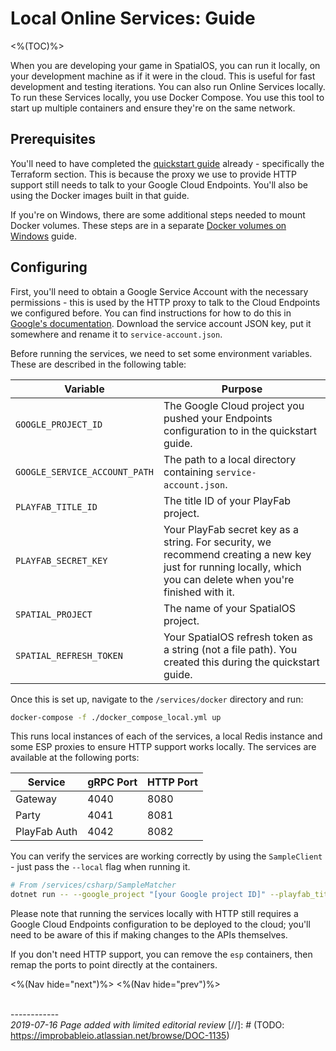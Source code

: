 # Local Online Services: Guide
<%(TOC)%>

When you are developing your game in SpatialOS, you can run it locally, on your development machine as if it were in the cloud. This is useful for fast development and testing iterations.  You can also run Online Services locally. To run these Services locally, you use Docker Compose. You use this tool to start up multiple containers and ensure they're on the same network.

## Prerequisites

You'll need to have completed the [quickstart guide]({{urlRoot}}/content/get-started/quickstart-guide/introduction.md) already - specifically the Terraform section. This is because the proxy we use to provide HTTP support still needs to talk to your Google Cloud Endpoints. You'll also be using the Docker images built in that guide.

If you're on Windows, there are some additional steps needed to mount Docker volumes. These steps are in a separate [Docker volumes on Windows]({{urlRoot}}/content/workflows/docker-windows-volumes.md) guide.

## Configuring

First, you'll need to obtain a Google Service Account with the necessary permissions - this is used by the HTTP proxy to talk to the Cloud Endpoints we configured before. You can find instructions for how to do this in [Google's documentation](https://cloud.google.com/endpoints/docs/grpc/running-esp-localdev#create_service_account). Download the service account JSON key, put it somewhere and rename it to `service-account.json`.

Before running the services, we need to set some environment variables. These are described in the following table:

| Variable                      | Purpose |
|-------------------------------|---------|
| `GOOGLE_PROJECT_ID`           | The Google Cloud project you pushed your Endpoints configuration to in the quickstart guide. |
| `GOOGLE_SERVICE_ACCOUNT_PATH` | The path to a local directory containing `service-account.json`. |
| `PLAYFAB_TITLE_ID`            | The title ID of your PlayFab project. |
| `PLAYFAB_SECRET_KEY`          | Your PlayFab secret key as a string. For security, we recommend creating a new key just for running locally, which you can delete when you're finished with it. |
| `SPATIAL_PROJECT`             | The name of your SpatialOS project. |
| `SPATIAL_REFRESH_TOKEN`       | Your SpatialOS refresh token as a string (not a file path). You created this during the quickstart guide. |

Once this is set up, navigate to the `/services/docker` directory and run:

```bash
docker-compose -f ./docker_compose_local.yml up
```

This runs local instances of each of the services, a local Redis instance and some ESP proxies to ensure HTTP support works locally. The services are available at the following ports:

| Service      | gRPC Port | HTTP Port |
|--------------|-----------|-----------|
| Gateway      | 4040      | 8080      |
| Party        | 4041      | 8081      |
| PlayFab Auth | 4042      | 8082      |

You can verify the services are working correctly by using the `SampleClient` - just pass the `--local` flag when running it.

```bash
# From /services/csharp/SampleMatcher
dotnet run -- --google_project "[your Google project ID]" --playfab_title_id "[your PlayFab title ID]" --local
```

Please note that running the services locally with HTTP still requires a Google Cloud Endpoints configuration to be deployed to the cloud; you'll need to be aware of this if making changes to the APIs themselves.

If you don't need HTTP support, you can remove the `esp` containers, then remap the ports to point directly at the containers.


<%(Nav hide="next")%>
<%(Nav hide="prev")%>

<br/>------------<br/>
_2019-07-16 Page added with limited editorial review_
[//]: # (TODO: https://improbableio.atlassian.net/browse/DOC-1135)
